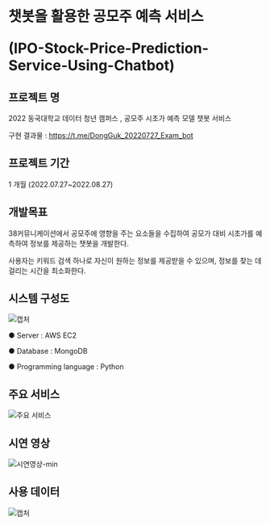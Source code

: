 # 챗봇을 활용한 공모주 예측 서비스</p> (IPO-Stock-Price-Prediction-Service-Using-Chatbot)



## 프로젝트 명
2022 동국대학교 데이터 청년 캠퍼스 , 공모주 시초가 예측 모델 챗봇 서비스</p>
구현 결과물 : https://t.me/DongGuk_20220727_Exam_bot

## 프로젝트 기간
1 개월 (2022.07.27~2022.08.27)

## 개발목표
38커뮤니케이션에서 공모주에 영향을 주는 요소들을 수집하여 공모가 대비 시초가를 예측하여 정보를 제공하는 챗봇을 개발한다.<p>
사용자는 키워드 검색 하나로 자신이 원하는 정보를 제공받을 수 있으며, 정보를 찾는 데 걸리는 시간을 최소화한다.

## 시스템 구성도

![캡처](https://user-images.githubusercontent.com/93048764/187399465-5f71501b-b624-4135-be21-ad464b7a96d9.JPG)

● Server : AWS EC2</p>
● Database : MongoDB</p>
● Programming language  : Python</p></p>

## 주요 서비스
![주요 서비스](https://user-images.githubusercontent.com/93048764/187808478-0cf1a249-e5ba-44f4-a586-5d9b733bffb9.jpg)


## 시연 영상
![시연영상-min](https://user-images.githubusercontent.com/93048764/187015008-a032d11b-4116-46db-8ebe-a0b4090f87e9.gif)


## 사용 데이터
![캡처](https://user-images.githubusercontent.com/93048764/187399947-ace0cef5-f8c9-442b-89aa-bcc2cfcd3b6f.JPG)
